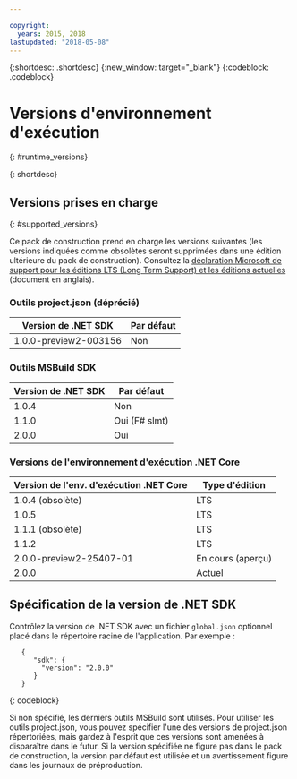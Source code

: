 ```yaml
---

copyright:
  years: 2015, 2018
lastupdated: "2018-05-08"
---
```


{:shortdesc: .shortdesc}
{:new_window: target="_blank"}
{:codeblock: .codeblock}


# Versions d'environnement d'exécution
{: #runtime_versions}


{: shortdesc}

## Versions prises en charge
{: #supported_versions}

Ce pack de construction prend en charge les versions suivantes (les versions indiquées comme obsolètes seront supprimées dans une édition ultérieure du pack de construction).  Consultez la [déclaration Microsoft de support pour les éditions LTS (Long Term Support) et les éditions actuelles](https://www.microsoft.com/net/core/support) (document en anglais).

### Outils project.json (déprécié)

| Version de .NET SDK        | Par défaut |
|-------------------------|---------|
| 1.0.0-preview2-003156   |   Non    |

### Outils MSBuild SDK

| Version de .NET SDK        | Par défaut          |
|-------------------------|------------------|
| 1.0.4                   |   Non             |
| 1.1.0                   |   Oui (F# slmt)  |
| 2.0.0                   |   Oui            |

### Versions de l'environnement d'exécution .NET Core

| Version de l'env. d'exécution .NET Core | Type d'édition      |
|---------------------------|-------------------|
| 1.0.4 (obsolète)        | LTS               |
| 1.0.5                     | LTS               |
| 1.1.1 (obsolète)        | LTS               |
| 1.1.2                     | LTS               |
| 2.0.0-preview2-25407-01   | En cours (aperçu) |
| 2.0.0                     | Actuel           |

## Spécification de la version de .NET SDK

Contrôlez la version de .NET SDK avec un fichier `global.json` optionnel placé dans le répertoire racine de l'application. Par exemple :
```
   {
      "sdk": {
        "version": "2.0.0"
      }
   }
```
{: codeblock}

Si non spécifié, les derniers outils MSBuild sont utilisés.  Pour utiliser les outils project.json, vous pouvez spécifier l'une des versions de project.json répertoriées, mais gardez à l'esprit que ces versions sont amenées à disparaître dans le futur.  Si la version spécifiée ne figure pas dans le pack de construction, la version par défaut est utilisée et un avertissement figure dans les journaux de préproduction.
